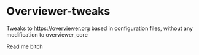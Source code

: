 # Overviewer-tweaks
Tweaks to https://overviewer.org based in configuration files, without any modification to overviewer_core

Read me bitch
